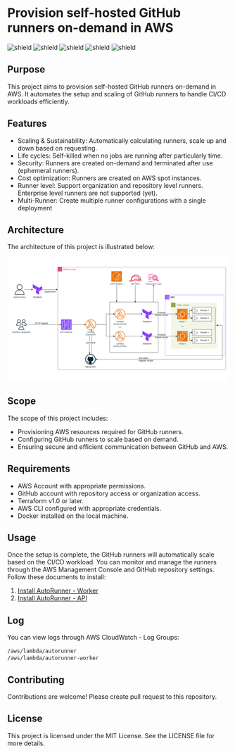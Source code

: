 # Provision self-hosted GitHub runners on-demand in AWS
![shield](https://img.shields.io/badge/Scope-github_runners-blue)
![shield](https://img.shields.io/badge/Cloud_provider-AWS-orange)
![shield](https://img.shields.io/badge/Terrafrom->=v1.0-orange)
![shield](https://img.shields.io/badge/Type-spot_instance-purple)
![shield](https://img.shields.io/badge/Permission-full_control-purple)

## Purpose
This project aims to provision self-hosted GitHub runners on-demand in AWS. It automates the setup and scaling of GitHub runners to handle CI/CD workloads efficiently.

## Features
- Scaling & Sustainability: Automatically calculating runners, scale up and down based on requesting.
- Life cycles: Self-killed when no jobs are running after particularly time.
- Security: Runners are created on-demand and terminated after use (ephemeral runners).
- Cost optimization: Runners are created on AWS spot instances.
- Runner level: Support organization and repository level runners. Enterprise level runners are not supported (yet).
- Multi-Runner: Create multiple runner configurations with a single deployment

## Architecture
The architecture of this project is illustrated below:

![img](./docs/github-runner.drawio.png)

## Scope
The scope of this project includes:
- Provisioning AWS resources required for GitHub runners.
- Configuring GitHub runners to scale based on demand.
- Ensuring secure and efficient communication between GitHub and AWS.

## Requirements
- AWS Account with appropriate permissions.
- GitHub account with repository access or organization access.
- Terraform v1.0 or later.
- AWS CLI configured with appropriate credentials.
- Docker installed on the local machine.

## Usage
Once the setup is complete, the GitHub runners will automatically scale based on the CI/CD workload. You can monitor and manage the runners through the AWS Management Console and GitHub repository settings. Follow these documents to install:

1. [Install AutoRunner - Worker](./project/lambda-runner-worker/README.md)
2. [Install AutoRunner - API](./project/lambda-runner-api/README.md)

## Log
You can view logs through AWS CloudWatch - Log Groups:
```
/aws/lambda/autorunner
/aws/lambda/autorunner-worker
```

## Contributing
Contributions are welcome! Please create pull request to this repository.

## License
This project is licensed under the MIT License. See the LICENSE file for more details.